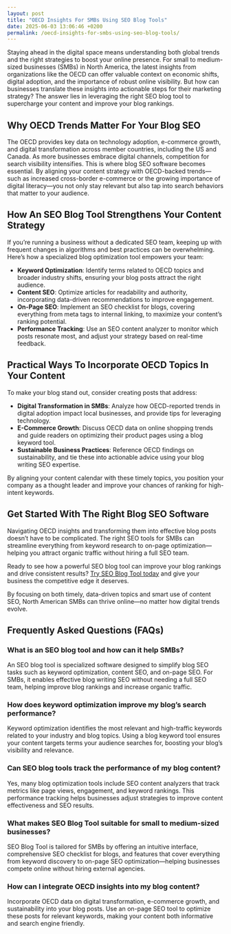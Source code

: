 ```yaml
---
layout: post
title: "OECD Insights For SMBs Using SEO Blog Tools"
date: 2025-06-03 13:06:46 +0200
permalink: /oecd-insights-for-smbs-using-seo-blog-tools/
---
```

Staying ahead in the digital space means understanding both global trends and the right strategies to boost your online presence. For small to medium-sized businesses (SMBs) in North America, the latest insights from organizations like the OECD can offer valuable context on economic shifts, digital adoption, and the importance of robust online visibility. But how can businesses translate these insights into actionable steps for their marketing strategy? The answer lies in leveraging the right SEO blog tool to supercharge your content and improve your blog rankings.

## Why OECD Trends Matter For Your Blog SEO

The OECD provides key data on technology adoption, e-commerce growth, and digital transformation across member countries, including the US and Canada. As more businesses embrace digital channels, competition for search visibility intensifies. This is where blog SEO software becomes essential. By aligning your content strategy with OECD-backed trends—such as increased cross-border e-commerce or the growing importance of digital literacy—you not only stay relevant but also tap into search behaviors that matter to your audience.

## How An SEO Blog Tool Strengthens Your Content Strategy

If you’re running a business without a dedicated SEO team, keeping up with frequent changes in algorithms and best practices can be overwhelming. Here’s how a specialized blog optimization tool empowers your team:

- **Keyword Optimization**: Identify terms related to OECD topics and broader industry shifts, ensuring your blog posts attract the right audience.
- **Content SEO**: Optimize articles for readability and authority, incorporating data-driven recommendations to improve engagement.
- **On-Page SEO**: Implement an SEO checklist for blogs, covering everything from meta tags to internal linking, to maximize your content’s ranking potential.
- **Performance Tracking**: Use an SEO content analyzer to monitor which posts resonate most, and adjust your strategy based on real-time feedback.

## Practical Ways To Incorporate OECD Topics In Your Content

To make your blog stand out, consider creating posts that address:

- **Digital Transformation in SMBs**: Analyze how OECD-reported trends in digital adoption impact local businesses, and provide tips for leveraging technology.
- **E-Commerce Growth**: Discuss OECD data on online shopping trends and guide readers on optimizing their product pages using a blog keyword tool.
- **Sustainable Business Practices**: Reference OECD findings on sustainability, and tie these into actionable advice using your blog writing SEO expertise.

By aligning your content calendar with these timely topics, you position your company as a thought leader and improve your chances of ranking for high-intent keywords.

## Get Started With The Right Blog SEO Software

Navigating OECD insights and transforming them into effective blog posts doesn’t have to be complicated. The right SEO tools for SMBs can streamline everything from keyword research to on-page optimization—helping you attract organic traffic without hiring a full SEO team.

Ready to see how a powerful SEO blog tool can improve your blog rankings and drive consistent results? [Try SEO Blog Tool today](https://seoblogtool.com/) and give your business the competitive edge it deserves.

By focusing on both timely, data-driven topics and smart use of content SEO, North American SMBs can thrive online—no matter how digital trends evolve.

## Frequently Asked Questions (FAQs)

### What is an SEO blog tool and how can it help SMBs?
An SEO blog tool is specialized software designed to simplify blog SEO tasks such as keyword optimization, content SEO, and on-page SEO. For SMBs, it enables effective blog writing SEO without needing a full SEO team, helping improve blog rankings and increase organic traffic.

### How does keyword optimization improve my blog’s search performance?
Keyword optimization identifies the most relevant and high-traffic keywords related to your industry and blog topics. Using a blog keyword tool ensures your content targets terms your audience searches for, boosting your blog’s visibility and relevance.

### Can SEO blog tools track the performance of my blog content?
Yes, many blog optimization tools include SEO content analyzers that track metrics like page views, engagement, and keyword rankings. This performance tracking helps businesses adjust strategies to improve content effectiveness and SEO results.

### What makes SEO Blog Tool suitable for small to medium-sized businesses?
SEO Blog Tool is tailored for SMBs by offering an intuitive interface, comprehensive SEO checklist for blogs, and features that cover everything from keyword discovery to on-page SEO optimization—helping businesses compete online without hiring external agencies.

### How can I integrate OECD insights into my blog content?
Incorporate OECD data on digital transformation, e-commerce growth, and sustainability into your blog posts. Use an on-page SEO tool to optimize these posts for relevant keywords, making your content both informative and search engine friendly.

<script type="application/ld+json">
{
  "@context": "https://schema.org",
  "@type": "BlogPosting",
  "headline": "OECD Insights For SMBs Using SEO Blog Tools",
  "description": "Learn how small to medium-sized businesses in North America can leverage OECD insights and SEO blog tools to improve blog rankings and drive organic traffic.",
  "author": {
    "@type": "Person",
    "name": "SEO Blog Tool"
  },
  "datePublished": "2024-06-01",
  "mainEntityOfPage": {
    "@type": "WebPage",
    "@id": "https://seoblogtool.com/oecd-insights-smb-seo-blog-tools"
  },
  "publisher": {
    "@type": "Person",
    "name": "SEO Blog Tool"
  },
  "keywords": "SEO blog tool, blog SEO software, keyword optimization, content SEO, on-page SEO tool, blog writing SEO, blog keyword tool, SEO tools for SMBs, SEO checklist for blogs, SEO content analyzer, blog optimization tool, SEO product for businesses, improve blog rankings",
  "inLanguage": "en-US",
  "isAccessibleForFree": true
}
</script>

<script type="application/ld+json">
{
  "@context": "https://schema.org",
  "@type": "FAQPage",
  "mainEntity": [
    {
      "@type": "Question",
      "name": "What is an SEO blog tool and how can it help SMBs?",
      "acceptedAnswer": {
        "@type": "Answer",
        "text": "An SEO blog tool is specialized software designed to simplify blog SEO tasks such as keyword optimization, content SEO, and on-page SEO. For SMBs, it enables effective blog writing SEO without needing a full SEO team, helping improve blog rankings and increase organic traffic."
      }
    },
    {
      "@type": "Question",
      "name": "How does keyword optimization improve my blog’s search performance?",
      "acceptedAnswer": {
        "@type": "Answer",
        "text": "Keyword optimization identifies the most relevant and high-traffic keywords related to your industry and blog topics. Using a blog keyword tool ensures your content targets terms your audience searches for, boosting your blog’s visibility and relevance."
      }
    },
    {
      "@type": "Question",
      "name": "Can SEO blog tools track the performance of my blog content?",
      "acceptedAnswer": {
        "@type": "Answer",
        "text": "Yes, many blog optimization tools include SEO content analyzers that track metrics like page views, engagement, and keyword rankings. This performance tracking helps businesses adjust strategies to improve content effectiveness and SEO results."
      }
    },
    {
      "@type": "Question",
      "name": "What makes SEO Blog Tool suitable for small to medium-sized businesses?",
      "acceptedAnswer": {
        "@type": "Answer",
        "text": "SEO Blog Tool is tailored for SMBs by offering an intuitive interface, comprehensive SEO checklist for blogs, and features that cover everything from keyword discovery to on-page SEO optimization—helping businesses compete online without hiring external agencies."
      }
    },
    {
      "@type": "Question",
      "name": "How can I integrate OECD insights into my blog content?",
      "acceptedAnswer": {
        "@type": "Answer",
        "text": "Incorporate OECD data on digital transformation, e-commerce growth, and sustainability into your blog posts. Use an on-page SEO tool to optimize these posts for relevant keywords, making your content both informative and search engine friendly."
      }
    }
  ]
}
</script>